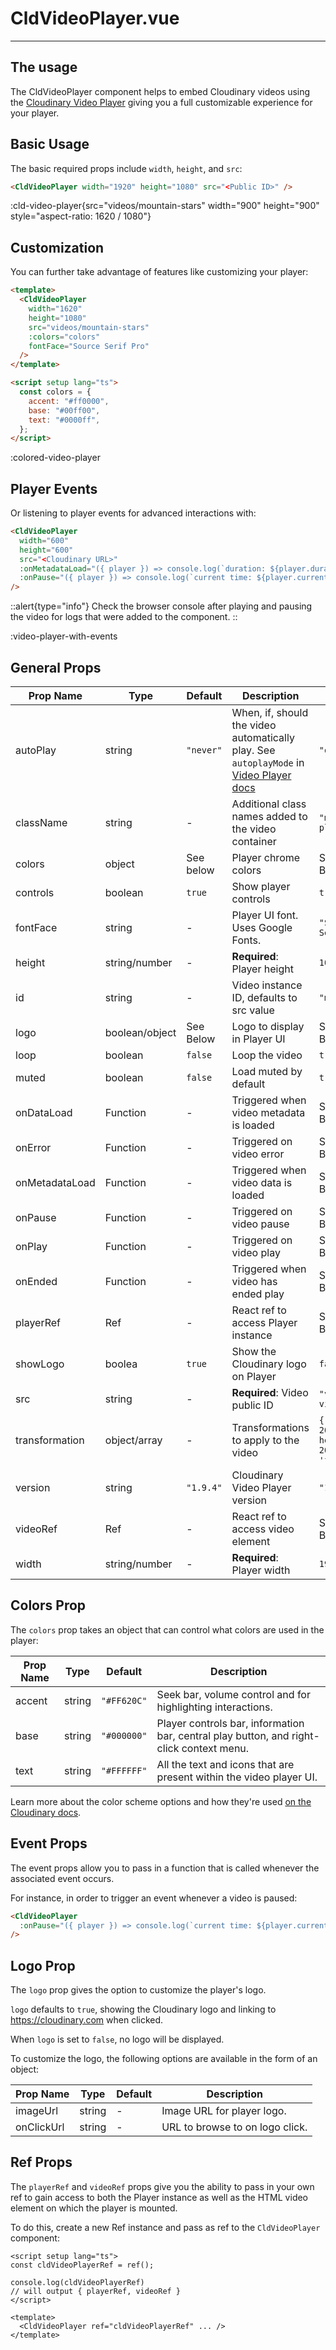 # CldVideoPlayer.vue

---

## The usage

The CldVideoPlayer component helps to embed Cloudinary videos using the [Cloudinary Video Player](https://cloudinary.com/documentation/cloudinary_video_player) giving you a full customizable experience for your player.

## Basic Usage

The basic required props include `width`, `height`, and `src`:

```html
<CldVideoPlayer width="1920" height="1080" src="<Public ID>" />
```

:cld-video-player{src="videos/mountain-stars" width="900" height="900" style="aspect-ratio: 1620 / 1080"}

## Customization

You can further take advantage of features like customizing your player:

```html
<template>
  <CldVideoPlayer
    width="1620"
    height="1080"
    src="videos/mountain-stars"
    :colors="colors"
    fontFace="Source Serif Pro"
  />
</template>

<script setup lang="ts">
  const colors = {
    accent: "#ff0000",
    base: "#00ff00",
    text: "#0000ff",
  };
</script>
```

:colored-video-player

## Player Events

Or listening to player events for advanced interactions with:

```html
<CldVideoPlayer
  width="600"
  height="600"
  src="<Cloudinary URL>"
  :onMetadataLoad="({ player }) => console.log(`duration: ${player.duration()}`)"
  :onPause="({ player }) => console.log(`current time: ${player.currentTime()}`)"
/>
```

::alert{type="info"}
Check the browser console after playing and pausing the video for logs that were added to the component.
::

:video-player-with-events

## General Props

| Prop Name      | Type           | Default   | Description                                                                                                                                                                      | Example                                     |
| -------------- | -------------- | --------- | -------------------------------------------------------------------------------------------------------------------------------------------------------------------------------- | ------------------------------------------- |
| autoPlay       | string         | `"never"` | When, if, should the video automatically play. See `autoplayMode` in [Video Player docs](https://cloudinary.com/documentation/video_player_api_reference#constructor_parameters) | `"on-scroll"`                               |
| className      | string         | -         | Additional class names added to the video container                                                                                                                              | `"my-video-player"`                         |
| colors         | object         | See below | Player chrome colors                                                                                                                                                             | See Colors Below                            |
| controls       | boolean        | `true`    | Show player controls                                                                                                                                                             | `true`                                      |
| fontFace       | string         | -         | Player UI font. Uses Google Fonts.                                                                                                                                               | `"Source Serif Pro"`                        |
| height         | string/number  | -         | **Required**: Player height                                                                                                                                                      | `1080`                                      |
| id             | string         | -         | Video instance ID, defaults to src value                                                                                                                                         | `"my-video"`                                |
| logo           | boolean/object | See Below | Logo to display in Player UI                                                                                                                                                     | See Logo Below                              |
| loop           | boolean        | `false`   | Loop the video                                                                                                                                                                   | `true`                                      |
| muted          | boolean        | `false`   | Load muted by default                                                                                                                                                            | `true`                                      |
| onDataLoad     | Function       | -         | Triggered when video metadata is loaded                                                                                                                                          | See Events Below                            |
| onError        | Function       | -         | Triggered on video error                                                                                                                                                         | See Events Below                            |
| onMetadataLoad | Function       | -         | Triggered when video data is loaded                                                                                                                                              | See Events Below                            |
| onPause        | Function       | -         | Triggered on video pause                                                                                                                                                         | See Events Below                            |
| onPlay         | Function       | -         | Triggered on video play                                                                                                                                                          | See Events Below                            |
| onEnded        | Function       | -         | Triggered when video has ended play                                                                                                                                              | See Events Below                            |
| playerRef      | Ref            | -         | React ref to access Player instance                                                                                                                                              | See Refs Below                              |
| showLogo       | boolea         | `true`    | Show the Cloudinary logo on Player                                                                                                                                               | `false`                                     |
| src            | string         | -         | **Required**: Video public ID                                                                                                                                                    | `"videos/my-video"`                         |
| transformation | object/array   | -         | Transformations to apply to the video                                                                                                                                            | `{ width: 200, height: 200, crop: 'fill' }` |
| version        | string         | `"1.9.4"` | Cloudinary Video Player version                                                                                                                                                  | `"1.9.4"`                                   |
| videoRef       | Ref            | -         | React ref to access video element                                                                                                                                                | See Refs Below                              |
| width          | string/number  | -         | **Required**: Player width                                                                                                                                                       | `1920`                                      |

## Colors Prop

The `colors` prop takes an object that can control what colors are used in the player:

| Prop Name | Type   | Default     | Description                                                                              |
| --------- | ------ | ----------- | ---------------------------------------------------------------------------------------- |
| accent    | string | `"#FF620C"` | Seek bar, volume control and for highlighting interactions.                              |
| base      | string | `"#000000"` | Player controls bar, information bar, central play button, and right-click context menu. |
| text      | string | `"#FFFFFF"` | All the text and icons that are present within the video player UI.                      |

Learn more about the color scheme options and how they're used [on the Cloudinary docs](https://cloudinary.com/documentation/video_player_customization#color_scheme).

## Event Props

The event props allow you to pass in a function that is called whenever the associated event occurs.

For instance, in order to trigger an event whenever a video is paused:

```html
<CldVideoPlayer
  :onPause="({ player }) => console.log(`current time: ${player.currentTime()}`)"
/>
```

## Logo Prop

The `logo` prop gives the option to customize the player's logo.

`logo` defaults to `true`, showing the Cloudinary logo and linking to https://cloudinary.com when clicked.

When `logo` is set to `false`, no logo will be displayed.

To customize the logo, the following options are available in the form of an object:

| Prop Name  | Type   | Default | Description                     |
| ---------- | ------ | ------- | ------------------------------- |
| imageUrl   | string | -       | Image URL for player logo.      |
| onClickUrl | string | -       | URL to browse to on logo click. |

## Ref Props

The `playerRef` and `videoRef` props give you the ability to pass in your own ref to gain access to both the Player instance as well as the HTML video element on which the player is mounted.

To do this, create a new Ref instance and pass as ref to the `CldVideoPlayer` component:

```vue
<script setup lang="ts">
const cldVideoPlayerRef = ref();

console.log(cldVideoPlayerRef)
// will output { playerRef, videoRef }
</script>

<template>
  <CldVideoPlayer ref="cldVideoPlayerRef" ... />
</template>
```
